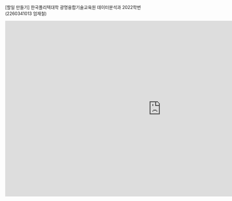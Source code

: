 [할일 만들기] 한국폴리텍대학 광명융합기술교육원 데이터분석과 2022학번 (2260341013 엄재철)

<iframe width="1004" height="565" src="https://www.youtube.com/embed/vsQITsdt0tA" title="YouTube video player" frameborder="0" allow="accelerometer; autoplay; clipboard-write; encrypted-media; gyroscope; picture-in-picture" allowfullscreen></iframe>
